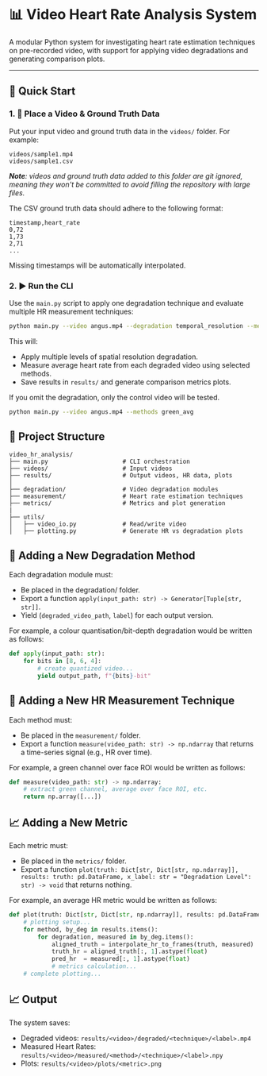 # 📊 Video Heart Rate Analysis System

A modular Python system for investigating heart rate estimation techniques on pre-recorded video, with support for applying video degradations and generating comparison plots.

---

## 🚀 Quick Start

### 1. 📁 Place a Video & Ground Truth Data

Put your input video and ground truth data in the `videos/` folder. For example:

```
videos/sample1.mp4
videos/sample1.csv
```

_**Note**: videos and ground truth data added to this folder are git ignored, meaning they won't be committed to avoid filling the repository with large files._

The CSV ground truth data should adhere to the following format:

```csv
timestamp,heart_rate
0,72
1,73
2,71
...
```

Missing timestamps will be automatically interpolated.

### 2. ▶️ Run the CLI

Use the `main.py` script to apply one degradation technique and evaluate multiple HR measurement techniques:

```bash
python main.py --video angus.mp4 --degradation temporal_resolution --methods green_avg
```

This will:
 - Apply multiple levels of spatial resolution degradation.
 - Measure average heart rate from each degraded video using selected methods.
 - Save results in `results/` and generate comparison metrics plots.

If you omit the degradation, only the control video will be tested.

```bash
python main.py --video angus.mp4 --methods green_avg
```

## 📁 Project Structure
```
video_hr_analysis/
├── main.py                     # CLI orchestration
├── videos/                     # Input videos
├── results/                    # Output videos, HR data, plots
│
├── degradation/                # Video degradation modules
├── measurement/                # Heart rate estimation techniques
├── metrics/                    # Metrics and plot generation
|
├── utils/
│   ├── video_io.py             # Read/write video
│   ├── plotting.py             # Generate HR vs degradation plots
```

## 🧩 Adding a New Degradation Method
Each degradation module must:
 - Be placed in the degradation/ folder.
 - Export a function `apply(input_path: str) -> Generator[Tuple[str, str]]`.
 - Yield (`degraded_video_path`, `label`) for each output version.

For example, a colour quantisation/bit-depth degradation would be written as follows:
```python
def apply(input_path: str):
    for bits in [8, 6, 4]:
        # create quantized video...
        yield output_path, f"{bits}-bit"
```

## 🧠 Adding a New HR Measurement Technique
Each method must:
 - Be placed in the `measurement/` folder.
 - Export a function `measure(video_path: str) -> np.ndarray` that returns a time-series signal (e.g., HR over time).

For example, a green channel over face ROI would be written as follows:
```python
def measure(video_path: str) -> np.ndarray:
    # extract green channel, average over face ROI, etc.
    return np.array([...])
```

## 📈 Adding a New Metric
Each metric must:
 - Be placed in the `metrics/` folder.
 - Export a function `plot(truth: Dict[str, Dict[str, np.ndarray]], results: truth: pd.DataFrame, x_label: str = "Degradation Level": str) -> void` that returns nothing.

For example, an average HR metric would be written as follows:
```python
def plot(truth: Dict[str, Dict[str, np.ndarray]], results: pd.DataFrame, x_label: str = "Degradation Level": str) -> void:
    # plotting setup...
    for method, by_deg in results.items():
        for degradation, measured in by_deg.items():
            aligned_truth = interpolate_hr_to_frames(truth, measured)
            truth_hr = aligned_truth[:, 1].astype(float)
            pred_hr  = measured[:, 1].astype(float)
            # metrics calculation...
    # complete plotting...
```

## 📈 Output
The system saves:
 - Degraded videos: `results/<video>/degraded/<technique>/<label>.mp4`
 - Measured Heart Rates: `results/<video>/measured/<method>/<technique>/<label>.npy`
 - Plots: `results/<video>/plots/<metric>.png`
